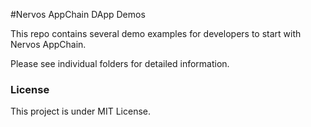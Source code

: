 #Nervos AppChain DApp Demos

This repo contains several demo examples for developers to start with Nervos AppChain.

Please see individual folders for detailed information.

### License
This project is under MIT License.

